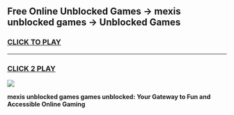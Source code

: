 
## Free Online Unblocked Games → mexis unblocked games → Unblocked Games
<h3>
<a href="https://premium.freeplayer.one?title=mexis_unblocked_games&ref=21F">CLICK TO PLAY</a></h3>
<hr>

<h3>
<a href="https://premium.freeplayer.one?title=mexis_unblocked_games&ref=21F">CLICK 2 PLAY</a>
  
</h3>

<a href="https://premium.freeplayer.one?title=mexis_unblocked_games&ref=21F/"><img src="https://clearcache.store/games.png"></a>


**mexis unblocked games games unblocked: Your Gateway to Fun and Accessible Online Gaming**
